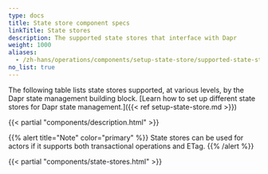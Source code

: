 ```yaml
---
type: docs
title: State store component specs
linkTitle: State stores
description: The supported state stores that interface with Dapr
weight: 1000
aliases:
  - /zh-hans/operations/components/setup-state-store/supported-state-stores/
no_list: true
---
```


The following table lists state stores supported, at various levels, by the Dapr state management building block. [Learn how to set up different state stores for Dapr state management.]({{< ref setup-state-store.md >}})

{{< partial "components/description.html" >}}

{{% alert title="Note" color="primary" %}}
State stores can be used for actors if it supports both transactional operations and ETag.
{{% /alert %}}

{{< partial "components/state-stores.html" >}}

